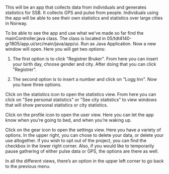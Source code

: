 This will be an app that collects data from individuals and generates statistics for SSB. 
It collects GPS and pulse from people. Individuals using the app will be able to 
see their own statistics and statistics over large cities in Norway. 


To be able to see the app and use what we've made so far find the mainController.java
class. The class is located in 05/tdt4140-gr1805/app.ui/src/main/java/app/ui.
Run as Java Application. 
Now a new window will open. Here you will get two options:

1) The first option is to click "Registrer Bruker". From here you can insert your birth
   day, choose gender and city. After doing that you can click "Registrer".

2) The second option is to insert a number and click on "Logg Inn". Now you have three 
  options. 
  
  Click on the statistics icon to open the statistics view. From here you can
  click on "See personal statistics" or "See city statistics" to view windows that 
  will show personal statistics or city statistics. 
    
  Click on the profile icon to open the user view. Here you can let the app know when 
  you’re going to bed, and when you’re waking up. 
  
  Click on the gear icon to open the settings view. Here you have a variety of options. 
  In the upper right, you can chose to delete your data, or delete your use altogether. 
  If you wish to opt out of the project, you can find the checkbox in the lower right 
  corner. Also, if you would like to temporarily pause gathering of either pulse data or 
  GPS, the options are there as well. 
  
  In all the different views, there’s an option in the upper left corner to go back 
  to the previous menu. 

